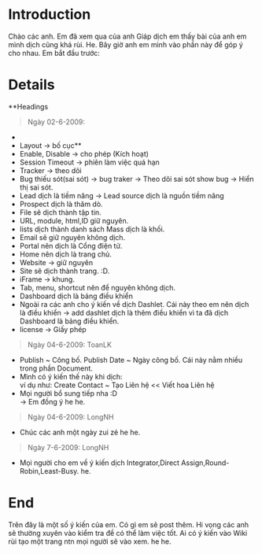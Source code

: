 # Introduction #
Chào các anh. Em đã xem qua của anh Giáp dịch em thấy bài của anh em mình dịch cũng khá rùi. He. Bây giờ anh em mình vào phần này để góp ý cho nhau.
Em bắt đầu trước:
# Details #
**Headings
> Ngày 02-6-2009:
-
- Layout -> bố cục**<br />
- Enable, Disable -> cho phép (Kích hoạt)<br />
- Session Timeout -> phiên làm việc quá hạn<br />
- Tracker -> theo dõi<br />
- Bug thiếu sót(sai sót) -> bug traker -> Theo dõi sai sót show bug -> Hiển thị sai sót.<br />
- Lead dịch là tiềm năng -> Lead source dịch là nguồn tiềm năng <br />
- Prospect dịch là thăm dò.<br />
- File sẽ dịch thành tập tin.<br />
- URL, module, html,ID giữ nguyên.<br />
- lists dịch thành danh sách Mass dịch là khối.<br />
- Email sẽ giữ nguyên không dịch.<br />
- Portal nên dịch là Cổng điện tử.<br />
- Home nên dịch là trang chủ.<br />
- Website -> giữ nguyên<br />
- Site sẽ dịch thành trang. :D.<br />
- iFrame -> khung.<br />
- Tab, menu, shortcut nên để nguyên không dịch.<br />
- Dashboard dịch là bảng điều khiển<br />
- Ngoài ra các anh cho ý kiến về dịch Dashlet. Cái này theo em nên dịch là điều khiển -> add dashlet dịch là thêm điều khiển vì ta đã dịch Dashboard là bảng điều khiển. <br />
- license -> Giấy phép<br />

> Ngày 04-6-2009: ToanLK<br />
- Publish ~ Công bố. Publish Date ~ Ngày công bố. Cái này nằm nhiều trong phần Document. <br />
- Mình có ý kiến thế này khi dịch:<br />
ví dụ như: Create Contact ~ Tạo Liên hệ << Viết hoa Liên hệ<br />
- Mọi người bổ sung tiếp nha :D<br /> -> Em đồng ý he he.
> Ngày 04-6-2009: LongNH<br />
- Chúc các anh một ngày zui zẻ he he.<br />
> Ngày 7-6-2009: LongNH<br />
- Mọi người cho em về ý kiến dịch Integrator,Direct Assign,Round-Robin,Least-Busy. he.<br />
# End #
Trên đây là một số ý kiến của em. Có gì em sẽ post thêm. Hi vọng các anh sẽ thường xuyên vào kiểm tra đề có thể làm việc tốt. Ai có ý kiến vào Wiki rùi tạo một trang ntn mọi người sẽ vào xem. he he.